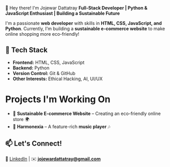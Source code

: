 👋 Hey there! I'm Jojewar Dattatray
**Full-Stack Developer | Python & JavaScript Enthusiast | Building a Sustainable Future**  

I'm a passionate **web developer** with skills in **HTML, CSS, JavaScript, and Python**. Currently, I'm building a **sustainable e-commerce website** to make online shopping more eco-friendly!  

## 🔧 Tech Stack  
- **Frontend:** HTML, CSS, JavaScript  
- **Backend:** Python  
- **Version Control:** Git & GitHub  
- **Other Interests:** Ethical Hacking, AI, UI/UX  

# Projects I'm Working On  
- 🌱 **Sustainable E-commerce Website** – Creating an eco-friendly online store 🌍  
- 🎵 **Harmonexia** – A feature-rich **music player** 🎶
  
## 📫 Let's Connect!  
🔗 [LinkedIn](https://www.linkedin.com/in/dattatray-jojewar-4187242b3/) | ✉️ **jojewardattatray@gmail.com**  
